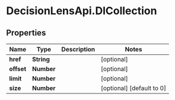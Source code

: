 # DecisionLensApi.DlCollection

## Properties
Name | Type | Description | Notes
------------ | ------------- | ------------- | -------------
**href** | **String** |  | [optional] 
**offset** | **Number** |  | [optional] 
**limit** | **Number** |  | [optional] 
**size** | **Number** |  | [optional] [default to 0]


